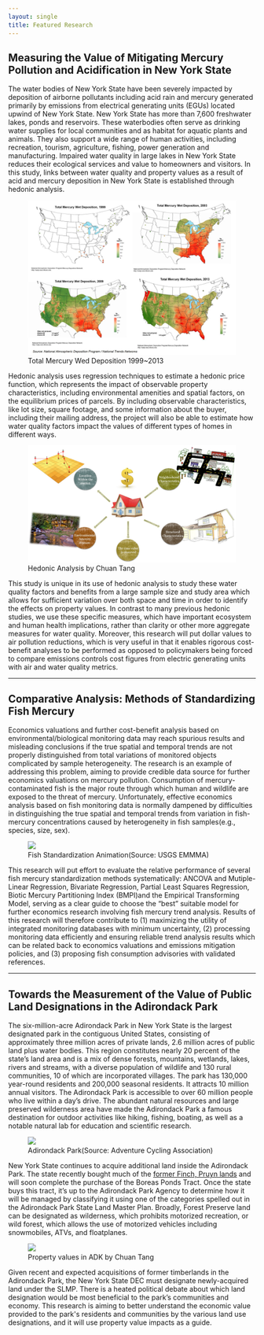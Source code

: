```yaml
---
layout: single
title: Featured Research
---
```


## Measuring the Value of Mitigating Mercury Pollution and Acidification in New York State

The water bodies of New York State have been severely impacted by deposition of airborne pollutants including acid rain and mercury generated primarily by emissions from electrical generating units (EGUs) located upwind of New York State. New York State has more than 7,600 freshwater lakes, ponds and reservoirs. These waterbodies often serve as drinking water supplies for local communities and as habitat for aquatic plants and animals. They also support a wide range of human activities, including recreation, tourism, agriculture, fishing, power generation and manufacturing. Impaired water quality in large lakes in New York State reduces their ecological services and value to homeowners and visitors. In this study, links between water quality and property values as a result of acid and mercury deposition in New York State is established through hedonic analysis. 

<figure>
	<a href="/images/mercury.jpg"><img src="/images/mercury.jpg"></a><figcaption>Total Mercury Wed Deposition 1999~2013 </figcaption>
</figure>

Hedonic analysis uses regression techniques to estimate a hedonic price function, which represents the impact of observable property characteristics, including environmental amenities and spatial factors, on the equilibrium prices of parcels. By including observable characteristics, like lot size, square footage, and some information about the buyer, including their mailing address, the project will also be able to estimate how water quality factors impact the values of different types of homes in different ways.

<figure>
	<a href="/images/hedonic.jpg"><img src="/images/hedonic.jpg"></a><figcaption>Hedonic Analysis   by Chuan Tang</figcaption>
</figure>

This study is unique in its use of hedonic analysis to study these water quality factors and benefits from a large sample size and study area which allows for sufficient variation over both space and time in order to identify the effects on property values. In contrast to many previous hedonic studies, we use these specific measures, which have important ecosystem and human health implications, rather than clarity or other more aggregate measures for water quality. Moreover, this research will put dollar values to air pollution reductions, which is very useful in that it enables rigorous cost-benefit analyses to be performed as opposed to policymakers being forced to compare emissions controls cost figures from electric generating units with air and water quality metrics. 

-------------------------------------------------------------------------

## Comparative Analysis: Methods of Standardizing Fish Mercury

Economics valuations and further cost-benefit analysis based on environmental/biological monitoring data may reach spurious results and misleading conclusions if the true spatial and temporal trends are not properly distinguished from total variations of monitored objects complicated by sample heterogeneity. The research is an example of addressing this problem, aiming to provide credible data source for further economics valuations on mercury pollution. Consumption of mercury-contaminated fish is the major route through which human and wildlife are exposed to the threat of mercury. Unfortunately, effective economics analysis based on fish monitoring data is normally dampened by difficulties in distinguishing the true spatial and temporal trends from variation in fish-mercury concentrations caused by heterogeneity in fish samples(e.g., species, size, sex). 

<figure>
	<a href="http://emmma.usgs.gov/images/fish_animation.gif"><img src="http://emmma.usgs.gov/images/fish_animation.gif"></a><figcaption>Fish Standardization Animation(Source: USGS EMMMA)</figcaption>
</figure>

This research will put effort to evaluate the relative performance of several fish mercury standardization methods systematically: ANCOVA and Mutiple-Linear Regression, Bivariate Regression, Partial Least Squares Regression, Biotic Mercury Partitioning Index (BMPI)and the Empirical Transforming Model, serving as a clear guide to choose the “best” suitable model for further economics research involving fish mercury trend analysis. Results of this research will therefore contribute to (1) maximizing the utility of integrated monitoring databases with minimum uncertainty, (2) processing monitoring data efficiently and ensuring reliable trend analysis results which can be related back to economics valuations and emissions mitigation policies, and (3) proposing fish consumption advisories with validated references.



-------------------------------------------------------------------------

## Towards the Measurement of the Value of Public Land Designations in the Adirondack Park

The six-million-acre Adirondack Park in New York State is the largest designated park in the contiguous United States, consisting of approximately three million acres of private lands, 2.6 million acres of public land plus water bodies. This region constitutes nearly 20 percent of the state’s land area and is a mix of dense forests, mountains, wetlands, lakes, rivers and streams, with a diverse population of wildlife and 130 rural communities, 10 of which are incorporated villages. The park has 130,000 year-round residents and 200,000 seasonal residents. It attracts 10 million annual visitors. The Adirondack Park is accessible to over 60 million people who live within a day’s drive. The abundant natural resources and large preserved wilderness area have made the Adirondack Park a famous destination for outdoor activities like hiking, fishing, boating, as well as a notable natural lab for education and scientific research. 

<figure>
	<a href="https://www.adventurecycling.org/default/assets/Image/Routes_Maps/Route_Photos/Adirondack_Park_Loop_DennisCoello.jpg"><img src="https://www.adventurecycling.org/default/assets/Image/Routes_Maps/Route_Photos/Adirondack_Park_Loop_DennisCoello.jpg"></a><figcaption>Adirondack Park(Source: Adventure Cycling Association)</figcaption>
</figure>

New York State continues to acquire additional land inside the Adirondack Park. The state recently bought much of the [former Finch, Pruyn lands](http://www.dec.ny.gov/lands/42077.html) and will soon complete the purchase of the Boreas Ponds Tract. Once the state buys this tract, it’s up to the Adirondack Park Agency to determine how it will be managed by classifying it using one of the categories spelled out in the Adirondack Park State Land Master Plan. Broadly, Forest Preserve land can be designated as wilderness, which prohibits motorized recreation, or wild forest, which allows the use of motorized vehicles including snowmobiles, ATVs, and floatplanes. 

<figure>
	<a href="/images/ADK_transaction.jpg"><img src="/images/ADK_transaction.jpg"></a><figcaption>Property values in ADK   by Chuan Tang</figcaption>
</figure>

Given recent and expected acquisitions of former timberlands in the Adirondack Park, the New York State DEC must designate newly-acquired land under the SLMP. There is a heated political debate about which land designation would be most beneficial to the park’s communities and economy. This research is aiming to better understand the economic value provided to the park's residents and communities by the various land use designations, and it will use property value impacts as a guide. 